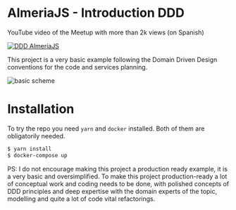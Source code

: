# AlmeriaJS - Introduction DDD

YouTube video of the Meetup with more than 2k views (on Spanish) 

[![DDD AlmeríaJS](https://img.youtube.com/vi/pyNNoZoPc0E/0.jpg)](https://www.youtube.com/watch?v=pyNNoZoPc0E "AlmeríaJS DDD")


This project is a very basic example following the Domain Driven Design conventions for the code and services planning.

![basic scheme](https://s3.amazonaws.com/media-p.slid.es/uploads/1314266/images/7313427/pasted-from-clipboard.png)

# Installation

To try the repo you need `yarn` and `docker` installed. Both of them are obligatorily needed.

```bash
$ yarn install
$ docker-compose up
```

PS: I do not encourage making this project a production ready example, it is a very basic and oversimplified. To make this project production-ready a lot of conceptual work and coding needs to be done, with polished concepts of DDD principles and deep expertise with the domain experts of the topic, modelling and quite a lot of code vital refactorings.
